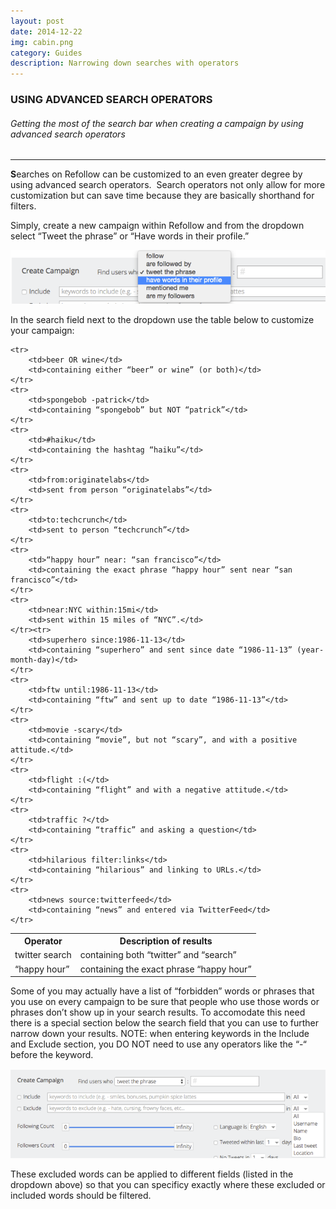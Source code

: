 ```yaml
---
layout: post
date: 2014-12-22
img: cabin.png
category: Guides
description: Narrowing down searches with operators
---
```


###  USING ADVANCED SEARCH OPERATORS  ### 
<h6>Getting the most of the search bar when creating a campaign by using advanced search operators</h6>
<hr>


**S**earches on Refollow can be customized to an even greater degree by using advanced search operators.  Search operators not only allow for more customization but can save time because they are basically shorthand for filters.


Simply, create a new campaign within Refollow and from the dropdown select “Tweet the phrase” or “Have words in their profile.”


![Search Operators](/img/post/Search-Operators.png)


In the search field next to the dropdown use the table below to customize your campaign:


<table class="operators">
    <tr>
        <th>Operator</th>
        <th>Description of results</th>
    </tr>
    <tr>
        <td>twitter search</td>
        <td>containing both “twitter” and “search”</td>
    </tr>
    <tr>
        <td>“happy hour”</td>
        <td>containing the exact phrase “happy hour”</td>
    </tr>

    <tr>
    	<td>beer OR wine</td>
    	<td>containing either “beer” or wine” (or both)</td>
    </tr>
    <tr>
    	<td>spongebob -patrick</td>
    	<td>containing “spongebob” but NOT “patrick”</td>
    </tr>
    <tr>
    	<td>#haiku</td>
    	<td>containing the hashtag “haiku”</td>
    </tr>
    <tr>
    	<td>from:originatelabs</td>
    	<td>sent from person “originatelabs”</td>
    </tr>
    <tr>
    	<td>to:techcrunch</td>
    	<td>sent to person “techcrunch”</td>
    </tr>
    <tr>
    	<td>“happy hour” near: “san francisco”</td>
    	<td>containing the exact phrase “happy hour” sent near “san francisco”</td>
    </tr>
    <tr>
    	<td>near:NYC within:15mi</td>
    	<td>sent within 15 miles of “NYC”.</td>
    </tr><tr>
    	<td>superhero since:1986-11-13</td>
    	<td>containing “superhero” and sent since date “1986-11-13” (year-month-day)</td>
    </tr>
    <tr>
    	<td>ftw until:1986-11-13</td>
    	<td>containing “ftw” and sent up to date “1986-11-13”</td>
    </tr>
    <tr>
    	<td>movie -scary</td>
    	<td>containing “movie”, but not “scary”, and with a positive attitude.</td>
    </tr>
    <tr>
    	<td>flight :(</td>
    	<td>containing “flight” and with a negative attitude.</td>
    </tr>
    <tr>
    	<td>traffic ?</td>
    	<td>containing “traffic” and asking a question</td>
    </tr>
    <tr>
    	<td>hilarious filter:links</td>
    	<td>containing “hilarious” and linking to URLs.</td>
    </tr>
    <tr>
    	<td>news source:twitterfeed</td>
    	<td>containing “news” and entered via TwitterFeed</td>
    </tr>
</table>

Some of you may actually have a list of “forbidden” words or phrases that you use on every campaign to be sure that people who use those words or phrases don’t show up in your search results.  To accomodate this need there is a special section below the search field that you can use to further narrow down your results.  NOTE: when entering keywords in the Include and Exclude section, you DO NOT need to use any operators like the “-“ before the keyword.

![Exclusion Words](/img/post/Exclusion-Words.png)

These excluded words can be applied to different fields (listed in the dropdown above) so that you can specificy exactly where these excluded or included words should be filtered.
